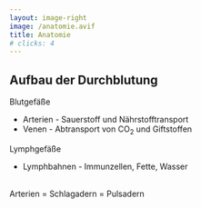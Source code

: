 ```yaml
---
layout: image-right
image: /anatomie.avif
title: Anatomie
# clicks: 4
---
```


## Aufbau der Durchblutung

<p class="text-2xl mt-8">Blutgefäße</p>

<ul>
  <li v-click="1"><span class="text-red-500">Arterien</span> - Sauerstoff und Nährstofftransport</li>
  <li v-click="2"><span class="text-blue-400">Venen</span> - Abtransport von CO<sub>2</sub> und Giftstoffen</li>
</ul>

<p class="text-2xl">Lymphgefäße</p>

<ul>
  <li v-click="3">Lymphbahnen - Immunzellen, Fette, Wasser</li>
</ul>

<br>
<div class="text-red-500 text-xl">
  <span v-click="4">Arterien</span>
  <span v-click="5"><span class="text-white"> = </span>Schlagadern</span>
  <span v-click="6"><span class="text-white"> = </span>Pulsadern</span>

</div>

